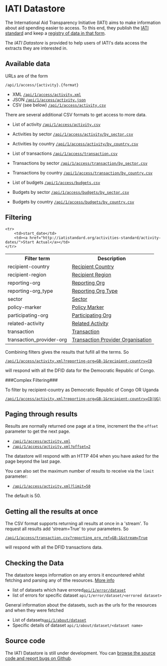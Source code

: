 IATI Datastore
==============

The International Aid Transparency Initiative (IATI) aims to make
information about aid spending easier to access. To this end,
they publish the [IATI standard](http://iatistandard.org) and keep a
[registry of data in that form](http://www.iatiregistry.org).

The *IATI Datastore* is provided to help users of IATI's data access the
extracts they are interested in.


Available data
--------------

URLs are of the form

`/api/1/access/{activity}.{format}`


* XML [`/api/1/access/activity.xml`](http://iati-datastore.herokuapp.com/api/1/access/activity.xml)
* JSON [`/api/1/access/activity.json`](http://iati-datastore.herokuapp.com/api/1/access/activity.json)
* CSV (see below) [`/api/1/access/activity.csv`](http://iati-datastore.herokuapp.com/api/1/access/activity.csv)


There are several additional CSV formats to get access to more data.

* List of activity [`/api/1/access/activity.csv`](http://iati-datastore.herokuapp.com/api/1/access/activity.csv)
* Activities by sector [`/api/1/access/activity/by_sector.csv`](http://iati-datastore.herokuapp.com/api/1/access/activity/by_sector.csv)
* Activities by country [`/api/1/access/activity/by_country.csv`](http://iati-datastore.herokuapp.com/api/1/access/activity/by_country.csv)

* List of transactions [`/api/1/access/transaction.csv`](http://iati-datastore.herokuapp.com/api/1/access/transactionscsv)
* Transactions by sector [`/api/1/access/transaction/by_sector.csv`](http://iati-datastore.herokuapp.com/api/1/access/transaction/by_sector.csv)
* Transactions by country [`/api/1/access/transaction/by_country.csv`](http://iati-datastore.herokuapp.com/api/1/access/transaction/by_country.csv)


* List of budgets [`/api/1/access/budgets.csv`](http://iati-datastore.herokuapp.com/api/1/access/budgets.csv)
* Budgets by sector [`/api/1/access/budgets/by_sector.csv`](http://iati-datastore.herokuapp.com/api/1/access/budgets/by_sector.csv)
* Budgets by country [`/api/1/access/budgets/by_country.csv`](http://iati-datastore.herokuapp.com/api/1/access/budgets/by_country.csv)



Filtering
---------

<table class="table">
    <tr>
        <th>Filter term</th>
        <th>Description</th>
    </tr>
    <tr>
        <td>recipient-country</td>
        <td><a href="http://iatistandard.org/activity-standard/recipient-country/">Recipient Country</a></td>
    </tr>
    <tr>
        <td>recipient-region</td>
        <td><a href="http://iatistandard.org/activity-standard/recipient-region/">Recipient Region</a></td>
    </tr>
    <tr>
        <td>reporting-org</td>
        <td><a href="http://iatistandard.org/activity-standard/reporting-org/">Reporting Org</td>
    </tr>
    <tr>
        <td>reporting-org_type</td>
        <td><a href="http://iatistandard.org/activity-standard/reporting-org/">Reporting Org Type</td>
    </tr>
    <tr>
        <td>sector</td>
        <td><a href="http://iatistandard.org/activity-standard/sector/">Sector</td>
    </tr>
        <td>policy-marker</td>
        <td><a href="http://iatistandard.org/activity-standard/thematic-marker/">Policy Marker</td>
    </tr>
    <tr>
        <td>participating-org</td>
        <td><a href="http://iatistandard.org/activity-standard/participating-org/">Participating Org</a></td>
    </tr>
    <tr>
        <td>related-activity</td>
        <td><a href="http://iatistandard.org/activity-standard/related-activity/">Related Activity</a></td>
    </tr>
    <tr>
        <td>transaction</td>
        <td><a href="http://iatistandard.org/activity-standard/transaction/">Transaction</a></td>
    </tr>
    <tr>
        <td>transaction_provider-org</td>
        <td><a href="http://iatistandard.org/activity-standard/transaction/provider-org">Transaction Provider Organisation</a></td>
    </tr>

    <tr>
        <td>start_date</td>
        <td><a href="http://iatistandard.org/activities-standard/activity-dates/">Start Actual</a></td>
    </tr>
</table>


Combining filters gives the results that fufill all the terms. So

[`/api/1/access/activity.xml?reporting-org=GB-1&recipient-country=CD`](http://iati-datastore.herokuapp.com/api/1/access/activity.xml?reporting-org=GB-1&recipient-country=CD)

will respond with all the DFID data for the Democratic Republic of Congo.

###Complex Filtering###

To filter by recipient-country as Democratic Republic of Congo OR Uganda

[`/api/1/access/activity.xml?reporting-org=GB-1&recipient-country=CD|UG)`](http://iati-datastore.herokuapp.com/api/1/access/activity.xml?reporting-org=GB-1&recipient-country=CD|UG)


Paging through results
----------------------

Results are normally returned one page at a time, increment the the `offset`
parameter to get the next page.

* [`/api/1/access/activity.xml`](http://iati-datastore.herokuapp.com/api/1/access/activity.xml)
* [`/api/1/access/activity.xml?offset=2`](http://iati-datastore.herokuapp.com/api/1/access/activity.xml?offset=2)

The datastore will respond with an HTTP 404 when you have asked for the page
beyond the last page.

You can also set the maximum number of results to receive via the `limit`
parameter:
* [`/api/1/access/activity.xml?limit=50`](http://iati-datastore.herokuapp.com/api/1/access/activity.xml?limit=100)

The default is 50.


Getting all the results at once
-------------------------------

The CSV format supports returning all results at once in a 'stream'. To
request all results add 'stream=True' to your parameters. So

[`/api/1/access/transaction.csv?reporting_org_ref=GB-1&stream=True`](http://iati-datastore.herokuapp.com/api/1/access/transaction.csv?reporting_org_ref=GB-1&stream=True)

will respond with all the DFID transactions data.



Checking the Data
-----------------

The datastore keeps information on any errors it encountered whilst fetching and parsing any of tthe resources. [More info](http://iati-datastore.herokuapp.com/error)


* list of datasets which have errored[`api/1/error/dataset`](http://iati-datastore.herokuapp.com/api/1/error)
* list of errors for specific dataset `api/1/error/dataset/<errored dataset>`

General information about the datasets, such as the urls for the resources and when they were fetched
 
* List of datasets[`api/1/about/dataset`](http://iati-datastore.herokuapp.com/api/1/about/dataset)
* Specific details of dataset `api/1/about/dataset/<dataset name>`

Source code
-----------

The IATI Datastore is still under development. You can [browse the source code and report bugs on Github](https://github.com/okfn/iati-datastore).
